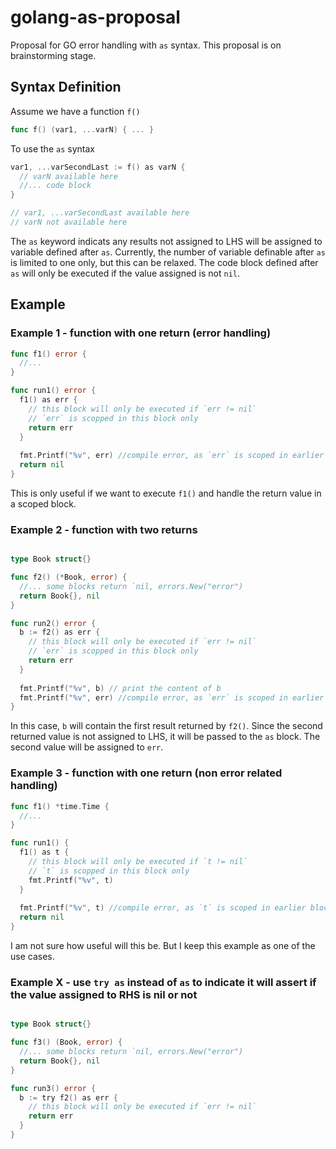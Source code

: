 # golang-as-proposal
Proposal for GO error handling with `as` syntax. This proposal is on brainstorming stage.

## Syntax Definition

Assume we have a function `f()`
```go
func f() (var1, ...varN) { ... }
```

To use the `as` syntax
```go
var1, ...varSecondLast := f() as varN {
  // varN available here
  //... code block
}

// var1, ...varSecondLast available here
// varN not available here
```

The `as` keyword indicats any results not assigned to LHS will be assigned to variable defined after `as`. Currently, the number of variable definable after `as` is limited to one only, but this can be relaxed. The code block defined after `as` will only be executed if the value assigned is not `nil`.

## Example

### Example 1 - function with one return (error handling)

```go
func f1() error {
  //...
}

func run1() error {
  f1() as err {
    // this block will only be executed if `err != nil`
    // `err` is scopped in this block only
    return err
  }
  
  fmt.Printf("%v", err) //compile error, as `err` is scoped in earlier block
  return nil
}
```

This is only useful if we want to execute `f1()` and handle the return value in a scoped block.

### Example 2 - function with two returns
```go

type Book struct{}

func f2() (*Book, error) {
  //... some blocks return `nil, errors.New("error")
  return Book{}, nil
}

func run2() error {
  b := f2() as err {
    // this block will only be executed if `err != nil`
    // `err` is scopped in this block only
    return err
  }
  
  fmt.Printf("%v", b) // print the content of b
  fmt.Printf("%v", err) //compile error, as `err` is scoped in earlier block
}
```

In this case, `b` will contain the first result returned by `f2()`. Since the second returned value is not assigned to LHS, it will be passed to the `as` block. The second value will be assigned to `err`.

### Example 3 - function with one return (non error related handling)

```go
func f1() *time.Time {
  //...
}

func run1() {
  f1() as t {
    // this block will only be executed if `t != nil`
    // `t` is scopped in this block only
    fmt.Printf("%v", t)
  }
  
  fmt.Printf("%v", t) //compile error, as `t` is scoped in earlier block
  return nil
}
```

I am not sure how useful will this be. But I keep this example as one of the use cases.

### Example X - use `try as` instead of `as` to indicate it will assert if the value assigned to RHS is nil or not
```go

type Book struct{}

func f3() (Book, error) {
  //... some blocks return `nil, errors.New("error")
  return Book{}, nil
}

func run3() error {
  b := try f2() as err {
    // this block will only be executed if `err != nil`
    return err
  }
}
```
